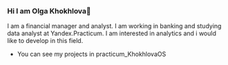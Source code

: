 ### Hi I am Olga Khokhlova👋 
I am a financial manager and analyst. I am working in banking and studying data analyst at Yandex.Practicum. I am interested in analytics and i would like to develop in this field.
- You can see my projects in practicum_KhokhlovaOS
<!--
**KhokhlovaOS/KhokhlovaOS** is a ✨ _special_ ✨ repository because its `README.md` (this file) appears on your GitHub profile.

Here are some ideas to get you started:

- 🔭 I’m currently working on ...
- 🌱 I’m currently learning ...
- 👯 I’m looking to collaborate on ...
- 🤔 I’m looking for help with ...
- 💬 Ask me about ...
- 📫 How to reach me: ...
- 😄 Pronouns: ...
- ⚡ Fun fact: ...
-->
